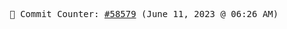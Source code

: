 <p align="center">
    <samp>
        📮 Commit Counter: <a href="https://github.com/Javascript-void0/Javascript-void0/commits/main">#58579</a> (June 11, 2023 @ 06:26 AM)
    </samp>
</p>